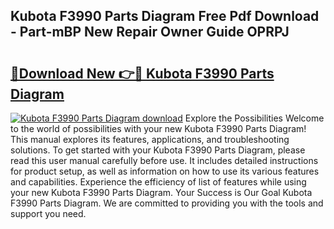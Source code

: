 ## Kubota F3990 Parts Diagram Free Pdf Download - Part-mBP New Repair Owner Guide OPRPJ

# <h2><a href="http://dfnop1b.blite.top/?on=Kubota+F3990+Parts+Diagram">🔗Download New 👉🔴 Kubota F3990 Parts Diagram</a></h2>

[![Kubota F3990 Parts Diagram download](https://i.imgur.com/lujVjoI.png)](http://dfnop1b.blite.top/?on=Kubota+F3990+Parts+Diagram)
Explore the Possibilities Welcome to the world of possibilities with your new Kubota F3990 Parts Diagram! This manual explores its features, applications, and troubleshooting solutions. To get started with your Kubota F3990 Parts Diagram, please read this user manual carefully before use. It includes detailed instructions for product setup, as well as information on how to use its various features and capabilities. Experience the efficiency of list of features while using your new Kubota F3990 Parts Diagram. Your Success is Our Goal Kubota F3990 Parts Diagram. We are committed to providing you with the tools and support you need.
